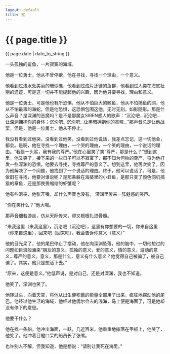 ```yaml
---
layout: default
title: 鲨
---
```

<h1>{{ page.title }}</h1>
<p>{{ page.date | date_to_string }}</p>

  一头孤独的鲨鱼，一片寂寞的海域。

  他是一位勇士，他从不曾停歇，他在寻找，寻找一个理由，一个意义。

  他看到过浅水处美丽的珊瑚礁，他看到过成片迁徙的鱼群，他看到过人类在海底壮丽的遗迹，可是这一切并不能提起他的兴趣，因为他只要寻找，理由和意义。

  他是一位勇士，可是他也有所恐惧，他从不怕巨大的鲸鱼，他从不怕捕鱼的网，他从不怕最毒的海蛇，但是他恐惧，这恐惧包围这他，无时无刻，如影随形。那是什么声音？是深渊的恶魔吗？是不是那魔女SIREN惑人的歌声：“沉沦吧...沉沦吧...让深渊拥抱你的身体；沉沦吧...沉沦吧...让黑暗拥抱你的灵魂...”那声音总是让他战栗，但是，他是一位勇士，他从不停止。

  我没有看到过他哭，没看到过他笑，没看到过他说话，我差点忘记，这一切他会，都会。是啊，他在寻找一个理由，一个哭的理由，一个笑的理由，一个说话的理由。“我是一头鲨，我有我的尊严。”他在心里笑了笑“尊严，那是什么？”想到这里，他又笑了，接下来的一些日子可以不寂寞了，那不知为何物的尊严，将为他打发一些深渊的恐惧，他要去寻找，寻找尊严的意义了。想到这里，他再次笑了，因为他解决了一个问题，他找到了一个说话的理由。终于，他可以说话了。可是，他依旧在寻找，他要对谁说呢？是那条躲在海葵里的小丑鱼，是那只变了颜色伺机捕猎的章鱼，还是那畏畏缩缩的虾蟹呢？

  他有些沮丧，他张开嘴，却什么声音也没有。
  深渊里传来一阵魅惑的笑声。

  “你在笑什么？”他大喊。

  那声音细若游丝，仿从天际传来，却又根根扎进骨髓。

  “来我这里（来我这里），沉沦吧（沉沦吧），这里有你想要的一切，你来自这里（你来自这里），回来吧（回来吧），我会告诉你意义（意义）”

  他的目光呆了，他的尾巴停止了摆动，他在向深渊坠落，他的脑中，一切他想过的问题如巨浪般涌来“朋友的意义，孤独的意义，爱的意义，情的意义，游动的意义...尊严的意义。意义，那是什么，意义有什么意义？他觉得自己被骗了，被自己骗了。其实，他只是想活下去。”

  “原来，这便是意义。”他低声说，是对自己，还是对深渊，我也不知道。

   他笑了，深渊也笑了。

  他转过头，向着天空，将他从出生便积蓄的能量全部用了出来，疯狂地摆动他的尾巴。他经过他生活的海域，他经过他偶尔会去的浅海，马上便是海面了，可是他却没有停下的意思。

  他要干什么？
  
  他在找一条船，他冲出海面，一跃，几近百米，他重重地摔落在甲板上，他哭了，他笑了。他冲着目瞪口呆的船员长了张嘴。
  
  也许别人不解，但我知道，他是想说：“请别让我死在海里。”